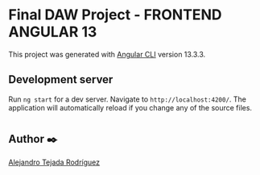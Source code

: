 # Final DAW Project - FRONTEND ANGULAR 13

This project was generated with [Angular CLI](https://github.com/angular/angular-cli) version 13.3.3.

## Development server

Run `ng start` for a dev server. Navigate to `http://localhost:4200/`. The application will automatically reload if you change any of the source files.

#

## Author ✒️

[Alejandro Tejada Rodríguez](https://www.linkedin.com/in/alejandro-tejada-rodr%C3%ADguez-81056819b/)
